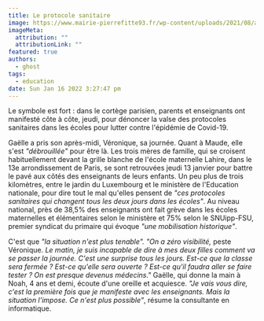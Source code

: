 ```yaml
---
title: Le protocole sanitaire
image: https://www.mairie-pierrefitte93.fr/wp-content/uploads/2021/08/annee-scolaire-2021-2022-protocole-et-cadre-de-fonctionnement.jpg
imageMeta:
  attribution: ""
  attributionLink: ""
featured: true
authors:
  - ghost
tags:
  - education
date: Sun Jan 16 2022 3:27:47 pm
---
```

Le symbole est fort : dans le cortège parisien, parents et enseignants ont manifesté côte à côte, jeudi, pour dénoncer la valse des protocoles sanitaires dans les écoles pour lutter contre l'épidémie de Covid-19.

Gaëlle a pris son après-midi, Véronique, sa journée. Quant à Maude, elle s'est *"débrouillée"* pour être là. Les trois mères de famille, qui se croisent habituellement devant la grille blanche de l'école maternelle Lahire, dans le 13e arrondissement de Paris, se sont retrouvées jeudi 13 janvier pour battre le pavé aux côtés des enseignants de leurs enfants. Un peu plus de trois kilomètres, entre le jardin du Luxembourg et le ministère de l'Education nationale, pour dire tout le mal qu'elles pensent de *"ces protocoles sanitaires qui changent tous les deux jours dans les écoles"*. Au niveau national, près de 38,5% des enseignants ont fait grève dans les écoles maternelles et élémentaires selon le ministère et 75% selon le SNUipp-FSU, premier syndicat du primaire qui évoque *"une mobilisation historique"*.

C'est que *"la situation n'est plus tenable". "On a zéro visibilité,* peste Véronique. *Le matin, je suis incapable de dire à mes deux filles comment va se passer la journée. C'est une surprise tous les jours. Est-ce que la classe sera fermée ? Est-ce qu'elle sera ouverte ? Est-ce qu'il faudra aller se faire tester ? On est presque devenus médecins."* Gaëlle, qui donne la main à Noah, 4 ans et demi, écoute d'une oreille et acquiesce. *"Je vais vous dire, c'est la première fois que je manifeste avec les enseignants. Mais la situation l'impose. Ce n'est plus possible"*, résume la consultante en informatique.
